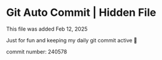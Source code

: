 # Git Auto Commit | Hidden File

This file was added Feb 12, 2025

Just for fun and keeping my daily git commit active 🤪

commit number: 240578
